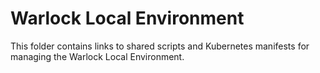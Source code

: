 # Warlock Local Environment

This folder contains links to shared scripts and Kubernetes manifests for
managing the Warlock Local Environment.
